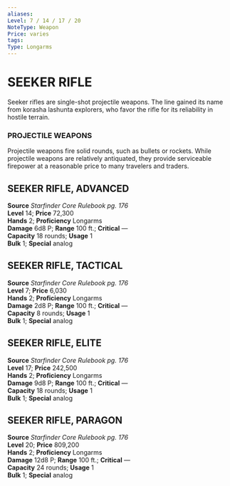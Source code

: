```yaml
---
aliases: 
Level: 7 / 14 / 17 / 20
NoteType: Weapon
Price: varies
tags: 
Type: Longarms
---
```

# SEEKER RIFLE

Seeker rifles are single-shot projectile weapons. The line gained its name from korasha lashunta explorers, who favor the rifle for its reliability in hostile terrain.

### PROJECTILE WEAPONS

Projectile weapons fire solid rounds, such as bullets or rockets. While projectile weapons are relatively antiquated, they provide serviceable firepower at a reasonable price to many travelers and traders.  

##  SEEKER RIFLE, ADVANCED

**Source** _Starfinder Core Rulebook pg. 176_  
**Level** 14; **Price** 72,300  
**Hands** 2; **Proficiency** Longarms  
**Damage** 6d8 P; **Range** 100 ft.; **Critical** —  
**Capacity** 18 rounds; **Usage** 1  
**Bulk** 1; **Special** analog

##  SEEKER RIFLE, TACTICAL

**Source** _Starfinder Core Rulebook pg. 176_  
**Level** 7; **Price** 6,030  
**Hands** 2; **Proficiency** Longarms  
**Damage** 2d8 P; **Range** 100 ft.; **Critical** —  
**Capacity** 8 rounds; **Usage** 1  
**Bulk** 1; **Special** analog

##  SEEKER RIFLE, ELITE

**Source** _Starfinder Core Rulebook pg. 176_  
**Level** 17; **Price** 242,500  
**Hands** 2; **Proficiency** Longarms  
**Damage** 9d8 P; **Range** 100 ft.; **Critical** —  
**Capacity** 18 rounds; **Usage** 1  
**Bulk** 1; **Special** analog

##  SEEKER RIFLE, PARAGON

**Source** _Starfinder Core Rulebook pg. 176_  
**Level** 20; **Price** 809,200  
**Hands** 2; **Proficiency** Longarms  
**Damage** 12d8 P; **Range** 100 ft.; **Critical** —  
**Capacity** 24 rounds; **Usage** 1  
**Bulk** 1; **Special** analog
